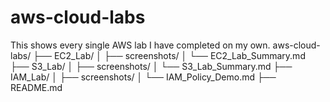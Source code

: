 # aws-cloud-labs
This shows every single AWS lab I have completed on my own.
aws-cloud-labs/
├── EC2_Lab/
│   ├── screenshots/
│   └── EC2_Lab_Summary.md
├── S3_Lab/
│   ├── screenshots/
│   └── S3_Lab_Summary.md
├── IAM_Lab/
│   ├── screenshots/
│   └── IAM_Policy_Demo.md
├── README.md
